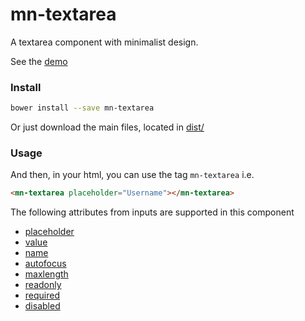 # mn-textarea

A textarea component with minimalist design.

See the [demo](http://codepen.io/darlanmendonca/full/WGAvmX)

<!-- [![preview demo](https://raw.githubusercontent.com/minimalist-components/mn-textarea/master/sources/example/mn-textarea.gif)](http://codepen.io/darlanmendonca/full/WGAvmX) -->

### Install

```sh
bower install --save mn-textarea
```

Or just download the main files, located in [dist/](https://github.com/minimalist-components/mn-textarea/tree/master/dist)

### Usage

And then, in your html, you can use the tag ```mn-textarea``` i.e.

```html
<mn-textarea placeholder="Username"></mn-textarea>
```

The following attributes from inputs are supported in this component

- [placeholder](http://www.w3schools.com/tags/att_input_placeholder.asp)
- [value](http://www.w3schools.com/tags/att_input_value.asp)
- [name](http://www.w3schools.com/tags/att_input_name.asp)
- [autofocus](http://www.w3schools.com/tags/att_input_autofocus.asp)
- [maxlength](http://www.w3schools.com/tags/att_input_maxlength.asp)
- [readonly](http://www.w3schools.com/tags/att_input_readonly.asp)
- [required](http://www.w3schools.com/tags/att_input_required.asp)
- [disabled](http://www.w3schools.com/tags/att_input_disabled.asp)
